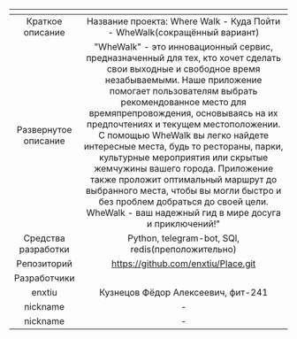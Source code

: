 | <!-- -->      | <!-- -->        |
|:-------------:|:---------------:|
| Краткое описание    | Название проекта: Where Walk - Куда Пойти - WheWalk(сокращённый вариант)  |
| Развернутое описание| "WheWalk" - это инновационный сервис, предназначенный для тех, кто хочет сделать свои выходные и свободное время незабываемыми. Наше приложение помогает пользователям выбрать рекомендованное место для времяпрепровождения, основываясь на их предпочтениях и текущем местоположении. С помощью WheWalk вы легко найдете интересные места, будь то рестораны, парки, культурные мероприятия или скрытые жемчужины вашего города.   Приложение также проложит оптимальный маршрут до выбранного места, чтобы вы могли быстро и без проблем добраться до своей цели. WheWalk - ваш надежный гид в мире досуга и приключений!"   |
| Средства разработки   | Python, telegram-bot, SQl, redis(преположительно)   |
| Репозиторий   | https://github.com/enxtiu/Place.git |
|Разработчики|
| enxtiu |Кузнецов Фёдор Алексеевич, фит-241 |
| nickname | - |
| nickname | - |
